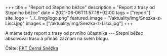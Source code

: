 +++
title = "Report od Stepního běžce"
description = "Report z trasy od Stepního běžce"
date = 2021-06-06T11:57:18+02:00
tags = ["report"]
site_logo = "../../img/logo.png"
featured_image = "/aktuality/img/Snezka-z-Lisci.jpg"
images = ["/aktuality/img/Snezka-z-Lisci.jpg"]
+++

A máme tady report z trasy od prvního účastníka --- Stepní běžec
absolvoval trasu a přináší záznam na svém blogu.

Čtěte: [FKT Černá Sněžka](//stepnibezec.cz/2021/fkt-cerna-snezka/)
